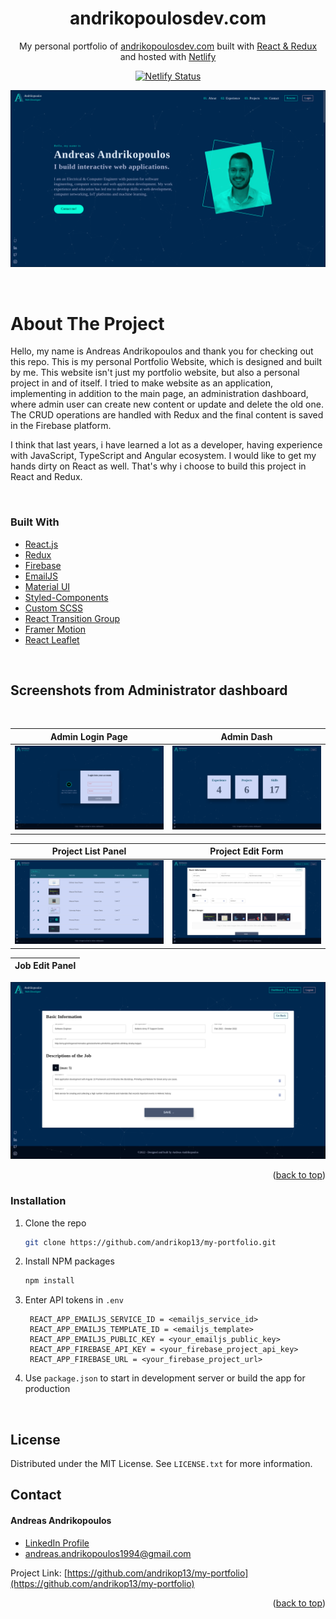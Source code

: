 <!-- <div align="center" >
  <img alt="Logo" src="https://raw.githubusercontent.com/andrikop13/my-portfolio/admin_dashboard/src/assets/images/readme_logo.png" width="250" height="250"/>
</div> -->

<h1 align="center">
  andrikopoulosdev.com
</h1>

<p align="center">
  My personal portfolio of <a href="https://andrikopoulosdev.com" target="_blank">andrikopoulosdev.com</a> built with <a href="https://reactjs.org/" target="_blank">React & Redux</a> and hosted with <a href="https://www.netlify.com/" target="_blank">Netlify</a>
</p>

<p align="center">
  <a href="https://app.netlify.com/sites/brittanychiang/deploys" target="_blank">
    <img src="https://api.netlify.com/api/v1/badges/1963b488-7b78-48c9-9e2d-6fb5e47ab3af/deploy-status" alt="Netlify Status"/>
  </a>
</p>

![hero page](https://raw.githubusercontent.com/andrikop13/my-portfolio/admin_dashboard/src/assets/images/readme_images/hero.png)

<br/>

# About The Project

<p>
Hello, my name is Andreas Andrikopoulos and thank you for checking out this repo. This is my personal Portfolio Website, which is designed and built by me. This website isn't just my portfolio website, but also a personal project in and of itself. I tried to make website as an application, implementing in addition to the main page, an administration dashboard, where admin user can create new content or update and delete the old one. The CRUD operations are handled with Redux and the final content is saved in the Firebase platform.
</p>

<p>
I think that last years, i have learned a lot as a developer, having experience with JavaScript, TypeScript and Angular ecosystem. I would like to get my hands dirty on React as well. That's why i choose to build this project in React and Redux.
</p>

<br/>

### Built With

- [React.js](https://reactjs.org/)
- [Redux](https://redux.js.org/)
- [Firebase](https://firebase.google.com/)
- [EmailJS](https://www.emailjs.com/)
- [Material UI](https://mui.com/)
- [Styled-Components](https://styled-components.com/)
- [Custom SCSS](https://sass-lang.com/)
- [React Transition Group](https://reactcommunity.org/react-transition-group/)
- [Framer Motion](https://www.framer.com/motion/)
- [React Leaflet](https://react-leaflet.js.org/)

<br/>

## Screenshots from Administrator dashboard

<br/>

|                                                       Admin Login Page                                                        |                                                          Admin Dash                                                          |
| :---------------------------------------------------------------------------------------------------------------------------: | :--------------------------------------------------------------------------------------------------------------------------: |
| ![](https://raw.githubusercontent.com/andrikop13/my-portfolio/admin_dashboard/src/assets/images/readme_images/login_page.png) | ![](https://raw.githubusercontent.com/andrikop13/my-portfolio/admin_dashboard/src/assets/images/readme_images/dashboard.png) |

|                                                     Project List Panel                                                      |                                                       Project Edit Form                                                        |
| :-------------------------------------------------------------------------------------------------------------------------: | :----------------------------------------------------------------------------------------------------------------------------: |
| ![](https://raw.githubusercontent.com/andrikop13/my-portfolio/admin_dashboard/src/assets/images/readme_images/projects.png) | ![](https://raw.githubusercontent.com/andrikop13/my-portfolio/admin_dashboard/src/assets/images/readme_images/projectEdit.png) |

| Job Edit Panel |
| :------------: |

![](https://raw.githubusercontent.com/andrikop13/my-portfolio/admin_dashboard/src/assets/images/readme_images/jobEdit.png)

<p align="right">(<a href="#top">back to top</a>)</p>

### Installation

1. Clone the repo
   ```sh
   git clone https://github.com/andrikop13/my-portfolio.git
   ```
2. Install NPM packages
   ```sh
   npm install
   ```
3. Enter API tokens in `.env`
   ```
    REACT_APP_EMAILJS_SERVICE_ID = <emailjs_service_id>
    REACT_APP_EMAILJS_TEMPLATE_ID = <emailjs_template>
    REACT_APP_EMAILJS_PUBLIC_KEY = <your_emailjs_public_key>
    REACT_APP_FIREBASE_API_KEY = <your_firebase_project_api_key>
    REACT_APP_FIREBASE_URL = <your_firebase_project_url>
   ```
4. Use `package.json` to start in development server or build the app for production

<!-- LICENSE -->
<br/>

## License

Distributed under the MIT License. See `LICENSE.txt` for more information.

<!-- CONTACT -->

## Contact

#### Andreas Andrikopoulos

- [LinkedIn Profile](https://www.linkedin.com/in/a-andrikopoulos/)
- andreas.andrikopoulos1994@gmail.com

Project Link: [https://github.com/andrikop13/my-portfolio](https://github.com/andrikop13/my-portfolio)

<p align="right">(<a href="#top">back to top</a>)</p>
